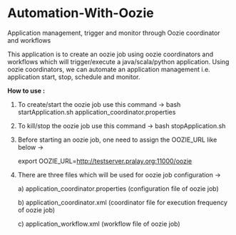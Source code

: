 # Automation-With-Oozie
Application management, trigger and monitor through Oozie coordinator and workflows

This application is to create an oozie job using oozie coordinators and workflows which will trigger/execute a java/scala/python application. Using oozie coordinators, we can automate an application management i.e. application start, stop, schedule and monitor. 

<B> How to use : </B>

1. To create/start the oozie job use this command -> bash startApplication.sh application_coordinator.properties
2. To kill/stop the oozie job use this command -> bash stopApplication.sh
3. Before starting an oozie job, one need to assign the OOZIE_URL like below ->
   
   export OOZIE_URL=http://testserver.pralay.org:11000/oozie

4. There are three files which will be used for oozie job configuration ->

   a) application_coordinator.properties (configuration file of oozie job)
   
   b) application_coordinator.xml (coordinator file for execution frequency of oozie job)
   
   c) application_workflow.xml (workflow file of oozie job)
